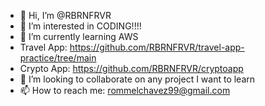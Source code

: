- 👋 Hi, I’m @RBRNFRVR
- 👀 I’m interested in CODING!!!!
- 🌱 I’m currently learning AWS
- Travel App: https://github.com/RBRNFRVR/travel-app-practice/tree/main
- Crypto App: https://github.com/RBRNFRVR/cryptoapp
- 💞️ I’m looking to collaborate on any project I want to learn
- 📫 How to reach me: rommelchavez99@gmail.com

